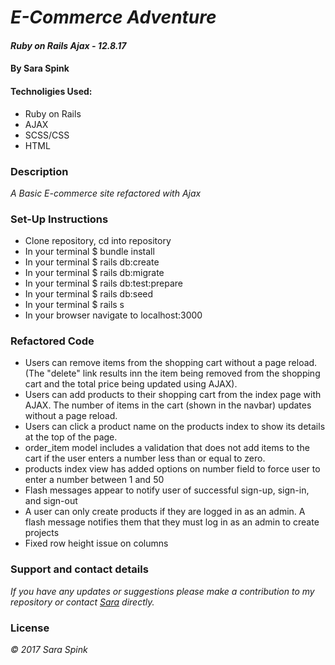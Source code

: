 
# _E-Commerce Adventure_

#### _Ruby on Rails Ajax - 12.8.17_
#### By Sara Spink

#### Technoligies Used:

- Ruby on Rails
- AJAX
- SCSS/CSS
- HTML

### Description

_A Basic E-commerce site refactored with Ajax_

### Set-Up Instructions
- Clone repository, cd into repository
- In your terminal $ bundle install
- In your terminal $ rails db:create
- In your terminal $ rails db:migrate
- In your terminal $ rails db:test:prepare
- In your terminal $ rails db:seed
- In your terminal $ rails s
- In your browser navigate to localhost:3000



### Refactored Code
- Users can remove items from the shopping cart without a page reload. (The "delete" link results inn the item being removed from the shopping cart and the total price being updated using AJAX).
- Users can add products to their shopping cart from the index page with AJAX. The number of items in the cart (shown in the navbar) updates without a page reload.
- Users can click a product name on the products index to show its details at the top of the page.
- order_item model includes a validation that does not add items to the cart if the user enters a number less than or equal to zero.
- products index view has added options on number field to force user to enter a number between 1 and 50
- Flash messages appear to notify user of successful sign-up, sign-in, and sign-out
- A user can only create products if they are logged in as an admin. A flash message notifies them that they must log in as an admin to create projects
- Fixed row height issue on columns



### Support and contact details

_If you have any updates or suggestions please make a contribution to my repository or  contact [Sara](spinkbot@gmail.com) directly._

### License

_© 2017 Sara Spink_
